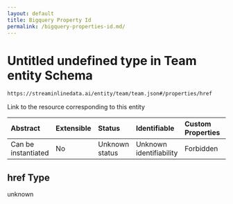 ```yaml
---
layout: default
title: Bigquery Property Id
permalink: /bigquery-properties-id.md/
---
```

# Untitled undefined type in Team entity Schema

```txt
https://streaminlinedata.ai/entity/team/team.json#/properties/href
```

Link to the resource corresponding to this entity

| Abstract            | Extensible | Status         | Identifiable            | Custom Properties | Additional Properties | Access Restrictions | Defined In                                                  |
| :------------------ | :--------- | :------------- | :---------------------- | :---------------- | :-------------------- | :------------------ | :---------------------------------------------------------- |
| Can be instantiated | No         | Unknown status | Unknown identifiability | Forbidden         | Allowed               | none                | [team.json*](team.md "open original schema") |

## href Type

unknown
